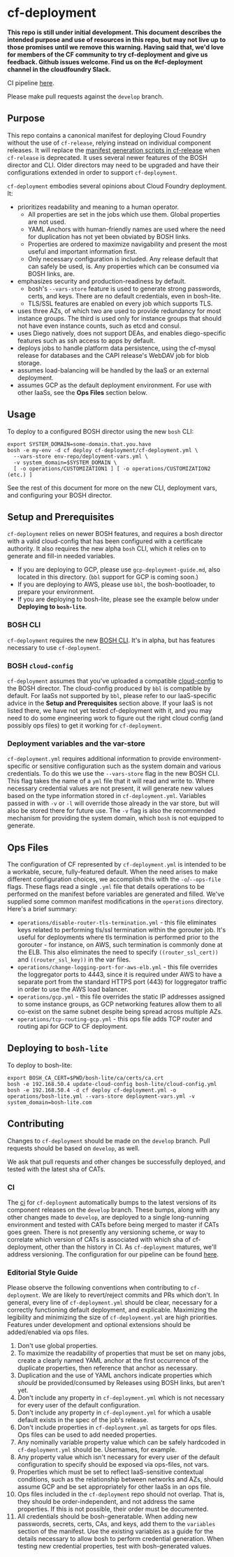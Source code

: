 # cf-deployment
**This repo is still under initial development. This document describes the intended purpose and use of resources in this repo, but may not live up to those promises until we remove this warning. Having said that, we'd love for members of the CF community to try cf-deployment and give us feedback. Github issues welcome. Find us on the #cf-deployment channel in the cloudfoundry Slack.**

CI pipeline [here](https://runtime.ci.cf-app.com/teams/main/pipelines/cf-deployment).

Please make pull requests against the `develop` branch.

## Purpose
This repo contains a canonical manifest for deploying Cloud Foundry without the use of `cf-release`, relying instead on individual component releases. It will replace the [manifest generation scripts in cf-release](https://github.com/cloudfoundry/cf-release/tree/master/templates) when `cf-release` is deprecated. It uses several newer features of the BOSH director and CLI. Older directors may need to be upgraded and have their configurations extended in order to support `cf-deployment`.

`cf-deployment` embodies several opinions about Cloud Foundry deployment. It:

- prioritizes readability and meaning to a human operator.
  - All properties are set in the jobs which use them. Global properties are not used.
  - YAML Anchors with human-friendly names are used where the need for duplication has not yet been obviated by BOSH links.
  - Properties are ordered to maximize navigability and present the most useful and important information first.
  - Only necessary configuration is included. Any release default that can safely be used, is. Any properties which can be consumed via BOSH links, are.
- emphasizes security and production-readiness by default.
  - bosh's `--vars-store` feature is used to generate strong passwords, certs, and keys. There are no default credentials, even in bosh-lite.
  - TLS/SSL features are enabled on every job which supports TLS.
- uses three AZs, of which two are used to provide redundancy for most instance groups. The third is used only for instance groups that should not have even instance counts, such as etcd and consul.
- uses Diego natively, does not support DEAs, and enables diego-specific features such as ssh access to apps by default.
- deploys jobs to handle platform data persistence, using the cf-mysql release for databases and the CAPI release's WebDAV job for blob storage.
- assumes load-balancing will be handled by the IaaS or an external deployment.
- assumes GCP as the default deployment environment. For use with other IaaSs, see the **Ops Files** section below.

## Usage
To deploy to a configured BOSH director using the new `bosh` CLI:

```
export SYSTEM_DOMAIN=some-domain.that.you.have
bosh -e my-env -d cf deploy cf-deployment/cf-deployment.yml \
  --vars-store env-repo/deployment-vars.yml \
  -v system_domain=$SYSTEM_DOMAIN \
  [ -o operations/CUSTOMIZATION1 ] [ -o operations/CUSTOMIZATION2 (etc.) ]
```

See the rest of this document for more on the new CLI, deployment vars, and configuring your BOSH director.

## Setup and Prerequisites
`cf-deployment` relies on newer BOSH features, and requires a bosh director with a valid cloud-config that has been configured with a certificate authority. It also requires the new alpha `bosh` CLI, which it relies on to generate and fill-in needed variables.

- If you are deploying to GCP, please use `gcp-deployment-guide.md`, also located in this directory. (`bbl` support for GCP is coming soon.)
- If you are deploying to AWS, please use `bbl`, the bosh-bootloader, to prepare your environment.
- If you are deploying to bosh-lite, please see the example below under **Deploying to `bosh-lite`**.

### BOSH CLI
`cf-deployment` requires the new [BOSH CLI](https://github.com/cloudfoundry/bosh-cli). It's in alpha, but has features necessary to use `cf-deployment`.

### BOSH `cloud-config`
`cf-deployment` assumes that you've uploaded a compatible [cloud-config](http://bosh.io/docs/cloud-config.html) to the BOSH director. The cloud-config produced by `bbl` is compatible by default. For IaaSs not supported by `bbl`, please refer to our IaaS-specific advice in the **Setup and Prerequisites** section above. If your IaaS is not listed there, we have not yet tested cf-deployment with it, and you may need to do some engineering work to figure out the right cloud config (and possibly ops files) to get it working for `cf-deployment`.

### Deployment variables and the var-store
`cf-deployment.yml` requires additional information to provide environment-specific or sensitive configuration such as the system domain and various credentials. To do this we use the `--vars-store` flag in the new BOSH CLI. This flag takes the name of a `yml` file that it will read and write to. Where necessary credential values are not present, it will generate new values based on the type information stored in `cf-deployment.yml`. Variables passed in with `-v` or `-l` will override those already in the var store, but will also be stored there for future use. The `-v` flag is also the recommended mechanism for providing the system domain, which `bosh` is not equipped to generate.

## Ops Files
The configuration of CF represented by `cf-deployment.yml` is intended to be a workable, secure, fully-featured default. When the need arises to make different configuration choices, we accomplish this with the `-o`/`--ops-file` flags. These flags read a single `.yml` file that details operations to be performed on the manifest before variables are generated and filled. We've supplied some common manifest modifications in the `operations` directory. Here's a brief summary:

- `operations/disable-router-tls-termination.yml` - this file eliminates keys related to performing tls/ssl termination within the gorouter job. It's useful for deployments where tls termination is performed prior to the gorouter - for instance, on AWS, such termination is commonly done at the ELB. This also eliminates the need to specify `((router_ssl_cert))` and `((router_ssl_key))` in the var files.
- `operations/change-logging-port-for-aws-elb.yml` - this file overrides the loggregator ports to 4443, since it is required under AWS to have a separate port from the standard HTTPS port (443) for loggregator traffic in order to use the AWS load balancer.
- `operations/gcp.yml` - this file overrides the static IP addresses assigned to some instance groups, as GCP networking features allow them to all co-exist on the same subnet despite being spread across multiple AZs.
- `operations/tcp-routing-gcp.yml` - this ops file adds TCP router and routing api for GCP to CF deployment.

## Deploying to `bosh-lite`
To deploy to bosh-lite:

```
export BOSH_CA_CERT=$PWD/bosh-lite/ca/certs/ca.crt
bosh -e 192.168.50.4 update-cloud-config bosh-lite/cloud-config.yml
bosh -e 192.168.50.4 -d cf deploy cf-deployment.yml -o operations/bosh-lite.yml --vars-store deployment-vars.yml -v system_domain=bosh-lite.com
```

## Contributing
Changes to `cf-deployment` should be made on the `develop` branch. Pull requests should be based on `develop`, as well.

We ask that pull requests and other changes be successfully deployed, and tested with the latest sha of CATs.

### CI
The [ci](https://runtime.ci.cf-app.com/teams/main/pipelines/cf-deployment) for `cf-deployment` automatically bumps to the latest versions of its component releases on the `develop` branch. These bumps, along with any other changes made to `develop`, are deployed to a single long-running environment and tested with CATs before being merged to master if CATs goes green. There is not presently any versioning scheme, or way to correlate which version of CATs is associated with which sha of cf-deployment, other than the history in CI. As `cf-deployment` matures, we'll address versioning. The configuration for our pipeline can be found [here](https://github.com/cloudfoundry/runtime-ci/pipelines/cf-deployment.yml).

### Editorial Style Guide
Please observe the following conventions when contributing to `cf-deployment`. We are likely to revert/reject commits and PRs which don't. In general, every line of `cf-deployment.yml` should be clear, necessary for a correctly functioning default deployment, and explicable. Maximizing the legibility and minimizing the size of `cf-deployment.yml` are high priorities. Features under development and optional extensions should be added/enabled via ops files.

1. Don't use global properties.
  1. To maximize the readability of properties that must be set on many jobs, create a clearly named YAML anchor at the first occurrence of the duplicate properties, then reference that anchor as necessary.
  1. Duplication and the use of YAML anchors indicate properties which _should_ be provided/consumed by Releases using BOSH links, but aren't yet.
1. Don't include any property in `cf-deployment.yml` which is not necessary for every user of the default configuration.
  1. Don't include any property in `cf-deployment.yml` for which a usable default exists in the spec of the job's release.
  1. Don't include properties in `cf-deployment.yml` as targets for ops files. Ops files can be used to add needed properties.
1. Any nominally variable property value which can be safely hardcoded in `cf-deployment.yml` should be. Usernames, for example.
1. Any property value which isn't necessary for every user of the default configuration to specify should be exposed via ops-files, not vars.
1. Properties which must be set to reflect IaaS-sensitive contextual conditions, such as the relationship between networks and AZs, should assume GCP and be set appropriately for other IaaSs in an ops file.
1. Ops files included in the `cf-deployment` repo should not overlap. That is, they should be order-independent, and not address the same properties. If this is not possible, their order must be documented.
1. All credentials should be bosh-generatable. When adding new passwords, secrets, certs, CAs, and keys, add them to the `variables` section of the manifest. Use the existing variables as a guide for the details necessary to allow bosh to perform credential generation. When testing new credential properties, test with bosh-generated values.

